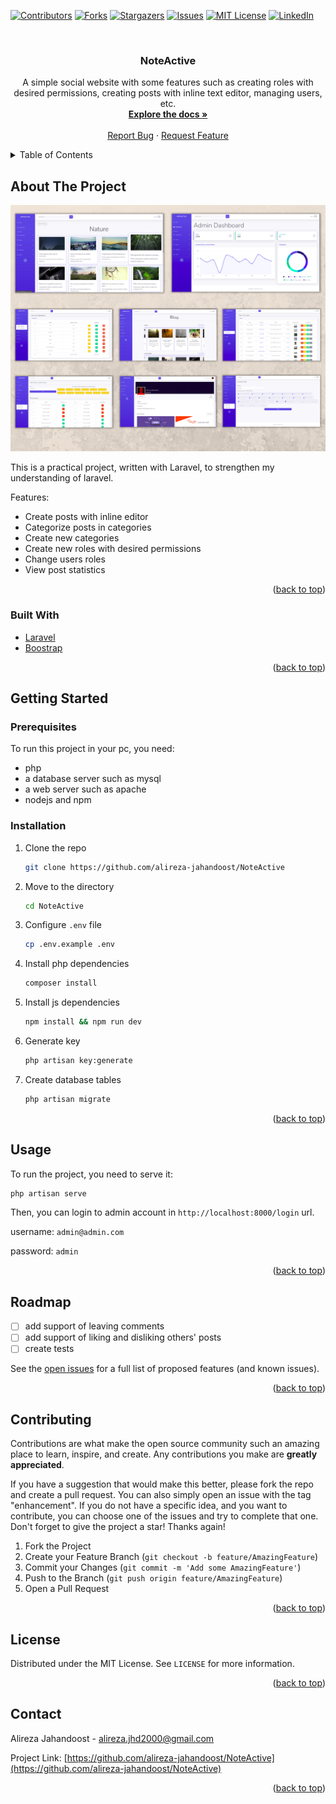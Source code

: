 <div id="top"></div>

<!-- PROJECT SHIELDS -->
<!--
*** I'm using markdown "reference style" links for readability.
*** Reference links are enclosed in brackets [ ] instead of parentheses ( ).
*** See the bottom of this document for the declaration of the reference variables
*** for contributors-url, forks-url, etc. This is an optional, concise syntax you may use.
*** https://www.markdownguide.org/basic-syntax/#reference-style-links
-->
[![Contributors][contributors-shield]][contributors-url]
[![Forks][forks-shield]][forks-url]
[![Stargazers][stars-shield]][stars-url]
[![Issues][issues-shield]][issues-url]
[![MIT License][license-shield]][license-url]
[![LinkedIn][linkedin-shield]][linkedin-url]



<!-- PROJECT LOGO -->
<br />
<div align="center">
<!--   <a href="https://github.com/othneildrew/Best-README-Template">
    <img src="images/logo.png" alt="Logo" width="80" height="80">
  </a> -->

  <h3 align="center">NoteActive</h3>

  <p align="center">
    A simple social website with some features such as creating roles with desired permissions, creating posts with inline text editor, managing users, etc. 
    <br />
    <a href="https://github.com/alireza-jahandoost/NoteActive"><strong>Explore the docs »</strong></a>
    <br />
    <br />
<!--     <a href="https://alirezajahandoost.com/">View Website</a> -->
<!--     · -->
    <a href="https://github.com/alireza-jahandoost/NoteActive/issues">Report Bug</a>
    ·
    <a href="https://github.com/alireza-jahandoost/NoteActive/issues">Request Feature</a>
  </p>
</div>



<!-- TABLE OF CONTENTS -->
<details>
  <summary>Table of Contents</summary>
  <ol>
    <li>
      <a href="#about-the-project">About The Project</a>
      <ul>
        <li><a href="#built-with">Built With</a></li>
      </ul>
    </li>
    <li>
      <a href="#getting-started">Getting Started</a>
      <ul>
        <li><a href="#prerequisites">Prerequisites</a></li>
        <li><a href="#installation">Installation</a></li>
      </ul>
    </li>
    <li><a href="#usage">Usage</a></li>
    <li><a href="#roadmap">Roadmap</a></li>
    <li><a href="#contributing">Contributing</a></li>
    <li><a href="#license">License</a></li>
    <li><a href="#contact">Contact</a></li>
    <li><a href="#acknowledgments">Acknowledgments</a></li>
  </ol>
</details>



<!-- ABOUT THE PROJECT -->
## About The Project

<div align="center">
  <a href="https://github.com/alireza-jahandoost/NoteActive">
    <img src="images/screenshot.png" alt="Screenshot of project">
  </a>
</div>

This is a practical project, written with Laravel, to strengthen my understanding of laravel.

Features:
* Create posts with inline editor
* Categorize posts in categories
* Create new categories
* Create new roles with desired permissions
* Change users roles
* View post statistics

<p align="right">(<a href="#top">back to top</a>)</p>



### Built With

* [Laravel](https://laravel.com)
* [Boostrap](https://getbootstrap.com)
<p align="right">(<a href="#top">back to top</a>)</p>



<!-- GETTING STARTED -->
## Getting Started

### Prerequisites

To run this project in your pc, you need:
* php
* a database server such as mysql
* a web server such as apache
* nodejs and npm

### Installation

1. Clone the repo
   ```sh
   git clone https://github.com/alireza-jahandoost/NoteActive
   ```
2. Move to the directory
   ```sh
   cd NoteActive
   ```
3. Configure `.env` file
   ```sh
   cp .env.example .env
   ```
4. Install php dependencies
   ```sh
   composer install
   ```
5. Install js dependencies
   ```sh
   npm install && npm run dev
   ```
6. Generate key
   ```sh
   php artisan key:generate
   ```
7. Create database tables
   ```sh
   php artisan migrate
   ```

<p align="right">(<a href="#top">back to top</a>)</p>



<!-- USAGE EXAMPLES -->
## Usage

To run the project, you need to serve it:
   ```sh
   php artisan serve
   ```
Then, you can login to admin account in `http://localhost:8000/login` url.

username: `admin@admin.com`

password: `admin`

<p align="right">(<a href="#top">back to top</a>)</p>



<!-- ROADMAP -->
## Roadmap

- [ ] add support of leaving comments
- [ ] add support of liking and disliking others' posts
- [ ] create tests

See the [open issues](https://github.com/alireza-jahandoost/Portfolio/issues) for a full list of proposed features (and known issues).

<p align="right">(<a href="#top">back to top</a>)</p>



<!-- CONTRIBUTING -->
## Contributing

Contributions are what make the open source community such an amazing place to learn, inspire, and create. Any contributions you make are **greatly appreciated**.

If you have a suggestion that would make this better, please fork the repo and create a pull request. You can also simply open an issue with the tag "enhancement".
If you do not have a specific idea, and you want to contribute, you can choose one of the issues and try to complete that one.
Don't forget to give the project a star! Thanks again!

1. Fork the Project
2. Create your Feature Branch (`git checkout -b feature/AmazingFeature`)
3. Commit your Changes (`git commit -m 'Add some AmazingFeature'`)
4. Push to the Branch (`git push origin feature/AmazingFeature`)
5. Open a Pull Request

<p align="right">(<a href="#top">back to top</a>)</p>



<!-- LICENSE -->
## License

Distributed under the MIT License. See `LICENSE` for more information.

<p align="right">(<a href="#top">back to top</a>)</p>



<!-- CONTACT -->
## Contact

Alireza Jahandoost - alireza.jhd2000@gmail.com

Project Link: [https://github.com/alireza-jahandoost/NoteActive](https://github.com/alireza-jahandoost/NoteActive)

<p align="right">(<a href="#top">back to top</a>)</p>

<!-- MARKDOWN LINKS & IMAGES -->
<!-- https://www.markdownguide.org/basic-syntax/#reference-style-links -->
[contributors-shield]: https://img.shields.io/github/contributors/alireza-jahandoost/NoteActive.svg?style=for-the-badge
[contributors-url]: https://github.com/alireza-jahandoost/NoteActive/graphs/contributors
[forks-shield]: https://img.shields.io/github/forks/alireza-jahandoost/NoteActive.svg?style=for-the-badge
[forks-url]: https://github.com/alireza-jahandoost/NoteActive/network/members
[stars-shield]: https://img.shields.io/github/stars/alireza-jahandoost/NoteActive?style=for-the-badge
[stars-url]: https://github.com/alireza-jahandoost/NoteActive/stargazers
[issues-shield]: https://img.shields.io/github/issues/alireza-jahandoost/NoteActive.svg?style=for-the-badge
[issues-url]: https://github.com/alireza-jahandoost/NoteActive/issues
[license-shield]: https://img.shields.io/github/license/alireza-jahandoost/NoteActive.svg?style=for-the-badge
[license-url]: https://github.com/alireza-jahandoost/NoteActive/blob/master/LICENSE
[linkedin-shield]: https://img.shields.io/badge/-LinkedIn-black.svg?style=for-the-badge&logo=linkedin&colorB=555
[linkedin-url]: https://www.linkedin.com/in/alireza-jahandoost
[product-screenshot]: images/screenshot.png

